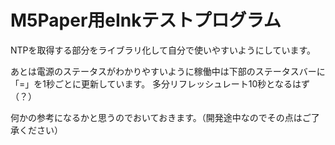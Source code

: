 # M5Paper用eInkテストプログラム

NTPを取得する部分をライブラリ化して自分で使いやすいようにしています。

あとは電源のステータスがわかりやすいように稼働中は下部のステータスバーに「=」を1秒ごとに更新しています。
多分リフレッシュレート10秒となるはず（？）

何かの参考になるかと思うのでおいておきます。（開発途中なのでその点はご了承ください）